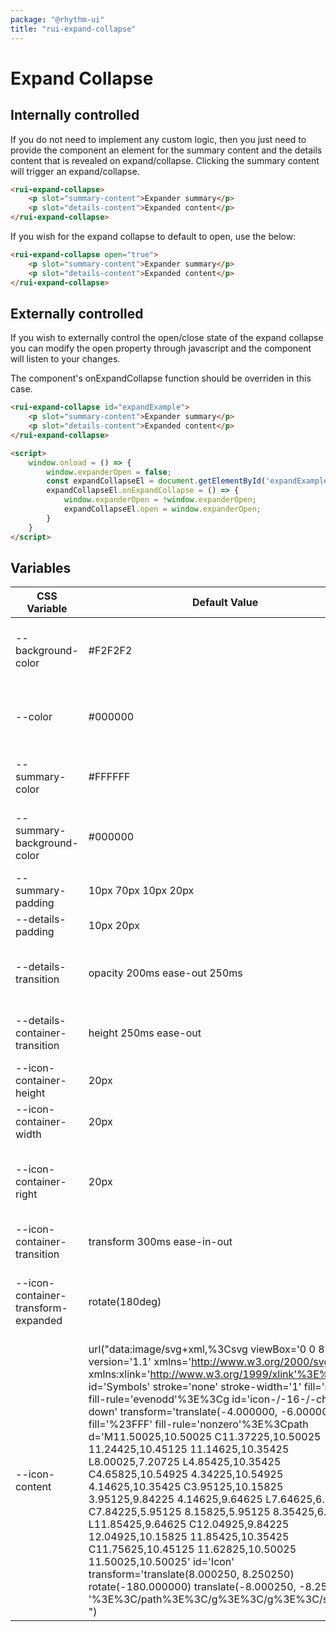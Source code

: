 ```yaml
---
package: "@rhythm-ui"
title: "rui-expand-collapse"
---
```


# Expand Collapse

## Internally controlled
If you do not need to implement any custom logic, then you just need to provide the component an element for the summary content and the details content that is revealed on expand/collapse. Clicking the summary content will trigger an expand/collapse.

```html preview
<rui-expand-collapse>
    <p slot="summary-content">Expander summary</p>
    <p slot="details-content">Expanded content</p>
</rui-expand-collapse>
```

If you wish for the expand collapse to default to open, use the below:
```html preview
<rui-expand-collapse open="true">
    <p slot="summary-content">Expander summary</p>
    <p slot="details-content">Expanded content</p>
</rui-expand-collapse>
```

## Externally controlled
If you wish to externally control the open/close state of the expand collapse
you can modify the open property through javascript and the component will listen to your changes. 

The component's onExpandCollapse function should be overriden in this case.

```html
<rui-expand-collapse id="expandExample">
    <p slot="summary-content">Expander summary</p>
    <p slot="details-content">Expanded content</p>
</rui-expand-collapse>

<script>
    window.onload = () => {
        window.expanderOpen = false;
        const expandCollapseEl = document.getElementById('expandExample');
        expandCollapseEl.onExpandCollapse = () => {
            window.expanderOpen = !window.expanderOpen;
            expandCollapseEl.open = window.expanderOpen;
        }
    }
</script>
```

 ## Variables

| CSS Variable | Default Value | Description |
| --- | --- | --- |
| --background-color | #F2F2F2 | The base background colour for the expand collapse  | 
| --color | #000000 | The base text colour for the expand collapse  | 
| --summary-color | #FFFFFF | The summary section text colour  | 
| --summary-background-color | #000000 | The summary section background colour  | 
| --summary-padding | 10px 70px 10px 20px | Summary padding  | 
| --details-padding | 10px 20px | Details padding  | 
| --details-transition | opacity 200ms ease-out 250ms | Transition for the details section content  | 
| --details-container-transition | height 250ms ease-out | Transition for the details container  | 
| --icon-container-height | 20px | Height of icon container  | 
| --icon-container-width | 20px | Width of icon container  | 
| --icon-container-right | 20px | Offset of icon container from rightof summary container  | 
| --icon-container-transition | transform 300ms ease-in-out | Transition for the icon container  | 
| --icon-container-transform-expanded | rotate(180deg) | Transform applied to the icon container when expanding  | 
| --icon-content | url("data:image/svg+xml,%3Csvg viewBox='0 0 8 5' version='1.1' xmlns='http://www.w3.org/2000/svg' xmlns:xlink='http://www.w3.org/1999/xlink'%3E%3Cg id='Symbols' stroke='none' stroke-width='1' fill='none' fill-rule='evenodd'%3E%3Cg id='icon-/-16-/-chev-down' transform='translate(-4.000000, -6.000000)' fill='%23FFF' fill-rule='nonzero'%3E%3Cpath d='M11.50025,10.50025 C11.37225,10.50025 11.24425,10.45125 11.14625,10.35425 L8.00025,7.20725 L4.85425,10.35425 C4.65825,10.54925 4.34225,10.54925 4.14625,10.35425 C3.95125,10.15825 3.95125,9.84225 4.14625,9.64625 L7.64625,6.14625 C7.84225,5.95125 8.15825,5.95125 8.35425,6.14625 L11.85425,9.64625 C12.04925,9.84225 12.04925,10.15825 11.85425,10.35425 C11.75625,10.45125 11.62825,10.50025 11.50025,10.50025' id='Icon' transform='translate(8.000250, 8.250250) rotate(-180.000000) translate(-8.000250, -8.250250) '%3E%3C/path%3E%3C/g%3E%3C/g%3E%3C/svg%3E ") | The content of the icon :after element  | 
